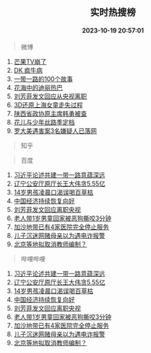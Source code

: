 <div align="center"><h2>实时热搜榜</h2><h4>2023-10-19 20:57:01</h4></div>

> 微博  

1. [芒果TV崩了](https://s.weibo.com/weibo?q=%E8%8A%92%E6%9E%9CTV%E5%B4%A9%E4%BA%86&t=31&band_rank=1&Refer=top)<br />
2. [DK 疯牛病](https://s.weibo.com/weibo?q=DK%20%E7%96%AF%E7%89%9B%E7%97%85&t=31&band_rank=2&Refer=top)<br />
3. [一带一路的100个故事](https://s.weibo.com/weibo?q=%23%E4%B8%80%E5%B8%A6%E4%B8%80%E8%B7%AF%E7%9A%84100%E4%B8%AA%E6%95%85%E4%BA%8B%23&t=31&band_rank=3&Refer=top)<br />
4. [花海中的迪丽热巴](https://s.weibo.com/weibo?q=%23%E8%8A%B1%E6%B5%B7%E4%B8%AD%E7%9A%84%E8%BF%AA%E4%B8%BD%E7%83%AD%E5%B7%B4%23&t=31&band_rank=4&Refer=top)<br />
5. [刘芳菲发文回应从央视离职](https://s.weibo.com/weibo?q=%23%E5%88%98%E8%8A%B3%E8%8F%B2%E5%8F%91%E6%96%87%E5%9B%9E%E5%BA%94%E4%BB%8E%E5%A4%AE%E8%A7%86%E7%A6%BB%E8%81%8C%23&t=31&band_rank=5&Refer=top)<br />
6. [3D还原上海女童走失过程](https://s.weibo.com/weibo?q=%233D%E8%BF%98%E5%8E%9F%E4%B8%8A%E6%B5%B7%E5%A5%B3%E7%AB%A5%E8%B5%B0%E5%A4%B1%E8%BF%87%E7%A8%8B%23&t=31&band_rank=6&Refer=top)<br />
7. [陕西省政协原主席韩勇被查](https://s.weibo.com/weibo?q=%23%E9%99%95%E8%A5%BF%E7%9C%81%E6%94%BF%E5%8D%8F%E5%8E%9F%E4%B8%BB%E5%B8%AD%E9%9F%A9%E5%8B%87%E8%A2%AB%E6%9F%A5%23&t=31&band_rank=7&Refer=top)<br />
8. [花儿与少年丝路季定档](https://s.weibo.com/weibo?q=%23%E8%8A%B1%E5%84%BF%E4%B8%8E%E5%B0%91%E5%B9%B4%E4%B8%9D%E8%B7%AF%E5%AD%A3%E5%AE%9A%E6%A1%A3%23&t=31&band_rank=8&Refer=top)<br />
9. [罗大美遇害案3名嫌疑人已落网](https://s.weibo.com/weibo?q=%23%E7%BD%97%E5%A4%A7%E7%BE%8E%E9%81%87%E5%AE%B3%E6%A1%883%E5%90%8D%E5%AB%8C%E7%96%91%E4%BA%BA%E5%B7%B2%E8%90%BD%E7%BD%91%23&t=31&band_rank=9&Refer=top)<br />

> 知乎  


> 百度  

1. [习近平论述共建一带一路意蕴深远](https://www.baidu.com/s?wd=%E4%B9%A0%E8%BF%91%E5%B9%B3%E8%AE%BA%E8%BF%B0%E5%85%B1%E5%BB%BA%E4%B8%80%E5%B8%A6%E4%B8%80%E8%B7%AF%E6%84%8F%E8%95%B4%E6%B7%B1%E8%BF%9C&sa=fyb_news&rsv_dl=fyb_news)<br />
2. [辽宁公安厅原厅长王大伟贪5.55亿](https://www.baidu.com/s?wd=%E8%BE%BD%E5%AE%81%E5%85%AC%E5%AE%89%E5%8E%85%E5%8E%9F%E5%8E%85%E9%95%BF%E7%8E%8B%E5%A4%A7%E4%BC%9F%E8%B4%AA5.55%E4%BA%BF&sa=fyb_news&rsv_dl=fyb_news)<br />
3. [14岁男孩凌晨口渴误喝百草枯](https://www.baidu.com/s?wd=14%E5%B2%81%E7%94%B7%E5%AD%A9%E5%87%8C%E6%99%A8%E5%8F%A3%E6%B8%B4%E8%AF%AF%E5%96%9D%E7%99%BE%E8%8D%89%E6%9E%AF&sa=fyb_news&rsv_dl=fyb_news)<br />
4. [中国经济持续恢复向好](https://www.baidu.com/s?wd=%E4%B8%AD%E5%9B%BD%E7%BB%8F%E6%B5%8E%E6%8C%81%E7%BB%AD%E6%81%A2%E5%A4%8D%E5%90%91%E5%A5%BD&sa=fyb_news&rsv_dl=fyb_news)<br />
5. [刘芳菲发文回应离职央视](https://www.baidu.com/s?wd=%E5%88%98%E8%8A%B3%E8%8F%B2%E5%8F%91%E6%96%87%E5%9B%9E%E5%BA%94%E7%A6%BB%E8%81%8C%E5%A4%AE%E8%A7%86&sa=fyb_news&rsv_dl=fyb_news)<br />
6. [老人带1岁男童回家被恶狗撕咬3分钟](https://www.baidu.com/s?wd=%E8%80%81%E4%BA%BA%E5%B8%A61%E5%B2%81%E7%94%B7%E7%AB%A5%E5%9B%9E%E5%AE%B6%E8%A2%AB%E6%81%B6%E7%8B%97%E6%92%95%E5%92%AC3%E5%88%86%E9%92%9F&sa=fyb_news&rsv_dl=fyb_news)<br />
7. [加沙地带已有4家医院完全停止服务](https://www.baidu.com/s?wd=%E5%8A%A0%E6%B2%99%E5%9C%B0%E5%B8%A6%E5%B7%B2%E6%9C%894%E5%AE%B6%E5%8C%BB%E9%99%A2%E5%AE%8C%E5%85%A8%E5%81%9C%E6%AD%A2%E6%9C%8D%E5%8A%A1&sa=fyb_news&rsv_dl=fyb_news)<br />
8. [儿子沉迷网赌母亲以为遇电诈报警](https://www.baidu.com/s?wd=%E5%84%BF%E5%AD%90%E6%B2%89%E8%BF%B7%E7%BD%91%E8%B5%8C%E6%AF%8D%E4%BA%B2%E4%BB%A5%E4%B8%BA%E9%81%87%E7%94%B5%E8%AF%88%E6%8A%A5%E8%AD%A6&sa=fyb_news&rsv_dl=fyb_news)<br />
9. [北京等地拟取消教师编制？](https://www.baidu.com/s?wd=%E5%8C%97%E4%BA%AC%E7%AD%89%E5%9C%B0%E6%8B%9F%E5%8F%96%E6%B6%88%E6%95%99%E5%B8%88%E7%BC%96%E5%88%B6%EF%BC%9F&sa=fyb_news&rsv_dl=fyb_news)<br />

> 哔哩哔哩  

1. [习近平论述共建一带一路意蕴深远](https://www.baidu.com/s?wd=%E4%B9%A0%E8%BF%91%E5%B9%B3%E8%AE%BA%E8%BF%B0%E5%85%B1%E5%BB%BA%E4%B8%80%E5%B8%A6%E4%B8%80%E8%B7%AF%E6%84%8F%E8%95%B4%E6%B7%B1%E8%BF%9C&sa=fyb_news&rsv_dl=fyb_news)<br />
2. [辽宁公安厅原厅长王大伟贪5.55亿](https://www.baidu.com/s?wd=%E8%BE%BD%E5%AE%81%E5%85%AC%E5%AE%89%E5%8E%85%E5%8E%9F%E5%8E%85%E9%95%BF%E7%8E%8B%E5%A4%A7%E4%BC%9F%E8%B4%AA5.55%E4%BA%BF&sa=fyb_news&rsv_dl=fyb_news)<br />
3. [14岁男孩凌晨口渴误喝百草枯](https://www.baidu.com/s?wd=14%E5%B2%81%E7%94%B7%E5%AD%A9%E5%87%8C%E6%99%A8%E5%8F%A3%E6%B8%B4%E8%AF%AF%E5%96%9D%E7%99%BE%E8%8D%89%E6%9E%AF&sa=fyb_news&rsv_dl=fyb_news)<br />
4. [中国经济持续恢复向好](https://www.baidu.com/s?wd=%E4%B8%AD%E5%9B%BD%E7%BB%8F%E6%B5%8E%E6%8C%81%E7%BB%AD%E6%81%A2%E5%A4%8D%E5%90%91%E5%A5%BD&sa=fyb_news&rsv_dl=fyb_news)<br />
5. [刘芳菲发文回应离职央视](https://www.baidu.com/s?wd=%E5%88%98%E8%8A%B3%E8%8F%B2%E5%8F%91%E6%96%87%E5%9B%9E%E5%BA%94%E7%A6%BB%E8%81%8C%E5%A4%AE%E8%A7%86&sa=fyb_news&rsv_dl=fyb_news)<br />
6. [老人带1岁男童回家被恶狗撕咬3分钟](https://www.baidu.com/s?wd=%E8%80%81%E4%BA%BA%E5%B8%A61%E5%B2%81%E7%94%B7%E7%AB%A5%E5%9B%9E%E5%AE%B6%E8%A2%AB%E6%81%B6%E7%8B%97%E6%92%95%E5%92%AC3%E5%88%86%E9%92%9F&sa=fyb_news&rsv_dl=fyb_news)<br />
7. [加沙地带已有4家医院完全停止服务](https://www.baidu.com/s?wd=%E5%8A%A0%E6%B2%99%E5%9C%B0%E5%B8%A6%E5%B7%B2%E6%9C%894%E5%AE%B6%E5%8C%BB%E9%99%A2%E5%AE%8C%E5%85%A8%E5%81%9C%E6%AD%A2%E6%9C%8D%E5%8A%A1&sa=fyb_news&rsv_dl=fyb_news)<br />
8. [儿子沉迷网赌母亲以为遇电诈报警](https://www.baidu.com/s?wd=%E5%84%BF%E5%AD%90%E6%B2%89%E8%BF%B7%E7%BD%91%E8%B5%8C%E6%AF%8D%E4%BA%B2%E4%BB%A5%E4%B8%BA%E9%81%87%E7%94%B5%E8%AF%88%E6%8A%A5%E8%AD%A6&sa=fyb_news&rsv_dl=fyb_news)<br />
9. [北京等地拟取消教师编制？](https://www.baidu.com/s?wd=%E5%8C%97%E4%BA%AC%E7%AD%89%E5%9C%B0%E6%8B%9F%E5%8F%96%E6%B6%88%E6%95%99%E5%B8%88%E7%BC%96%E5%88%B6%EF%BC%9F&sa=fyb_news&rsv_dl=fyb_news)<br />
